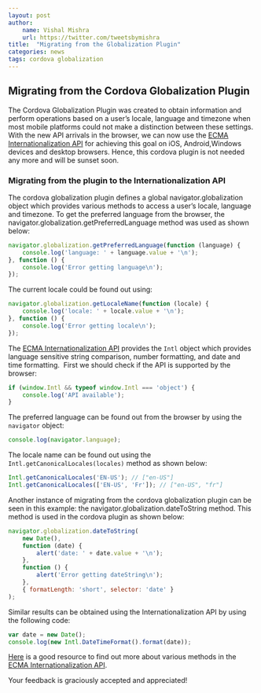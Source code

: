 ```yaml
---
layout: post
author:
    name: Vishal Mishra
    url: https://twitter.com/tweetsbymishra
title:  "Migrating from the Globalization Plugin"
categories: news
tags: cordova globalization
---
```


## Migrating from the Cordova Globalization Plugin

The Cordova Globalization Plugin was created to obtain information and perform operations based on a user’s locale, language and timezone when most mobile platforms could not make a distinction between these settings. With the new API arrivals in the browser, we can now use the [ECMA Internationalization API](https://www.ecma-international.org/ecma-402/1.0/) for achieving this goal on iOS, Android,Windows devices and desktop browsers. Hence, this cordova plugin is not needed any more and will be sunset soon.

### Migrating from the plugin to the Internationalization API

The cordova globalization plugin defines a global navigator.globalization object which provides various methods to access a user’s locale, language and timezone. To get the preferred language from the browser, the navigator.globalization.getPreferredLanguage method was used as shown below:

```js
navigator.globalization.getPreferredLanguage(function (language) {          
    console.log('language: ' + language.value + '\n');
}, function () { 
    console.log('Error getting language\n'); 
});
```

The current locale could be found out using:

```js
navigator.globalization.getLocaleName(function (locale) {          
    console.log('locale: ' + locale.value + '\n');
}, function () {
    console.log('Error getting locale\n'); 
});
```

The [ECMA Internationalization API](https://www.ecma-international.org/ecma-402/1.0/) provides the `Intl` object which provides language sensitive string comparison, number formatting, and date and time formatting. 
First we should check if the API is supported by the browser:

```js
if (window.Intl && typeof window.Intl === 'object') {
    console.log('API available');
}
```

The preferred language can be found out from the browser by using the `navigator` object:

```js
console.log(navigator.language);
```

The locale name can be found out using the `Intl.getCanonicalLocales(locales)` method as shown below:

```js
Intl.getCanonicalLocales('EN-US'); // ["en-US"]
Intl.getCanonicalLocales(['EN-US', 'Fr']); // ["en-US", "fr"]
```
Another instance of migrating from the cordova globalization plugin can be seen in this example: the navigator.globalization.dateToString method. This method is used in the cordova plugin as shown below:

```js
navigator.globalization.dateToString(
    new Date(),
    function (date) { 
        alert('date: ' + date.value + '\n'); 
    },
    function () { 
        alert('Error getting dateString\n'); 
    },
    { formatLength: 'short', selector: 'date' }
);
```
Similar results can be obtained using the Internationalization API by using the following code:

```js
var date = new Date();
console.log(new Intl.DateTimeFormat().format(date));
```

[Here](https://developer.mozilla.org/en-US/docs/Web/JavaScript/Reference/Global_Objects/Intl) is a good resource to find out more about various methods in the [ECMA Internationalization API](https://www.ecma-international.org/ecma-402/1.0/).

Your feedback is graciously accepted and appreciated!
